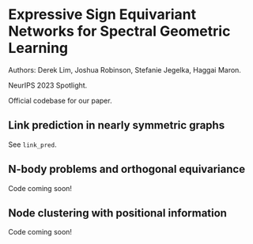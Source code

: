 # Expressive Sign Equivariant Networks for Spectral Geometric Learning

Authors: Derek Lim, Joshua Robinson, Stefanie Jegelka, Haggai Maron.

NeurIPS 2023 Spotlight.

Official codebase for our paper.

## Link prediction in nearly symmetric graphs

See `link_pred`.

## N-body problems and orthogonal equivariance

Code coming soon!

## Node clustering with positional information

Code coming soon!
